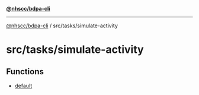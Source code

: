 [**@nhscc/bdpa-cli**](../../../README.md)

***

[@nhscc/bdpa-cli](../../../README.md) / src/tasks/simulate-activity

# src/tasks/simulate-activity

## Functions

- [default](functions/default.md)
